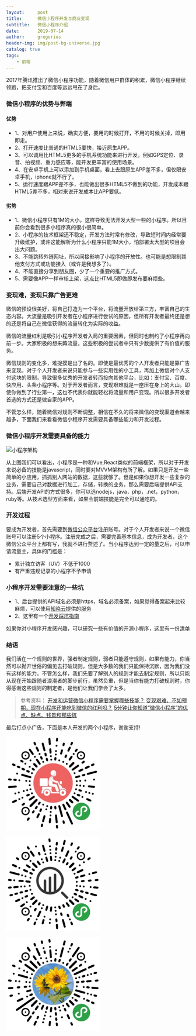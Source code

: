 ```yaml
---
layout:     post
title:      微信小程序开发与商业变现
subtitle:   微信小程序介绍
date:       2019-07-14
author:     gregorius
header-img: img/post-bg-universe.jpg
catalog: true
tags:
    - 前端
---
```


2017年腾讯推出了微信小程序功能，随着微信用户群体的积累，微信小程序继续领跑，把支付宝和百度等远远甩在了身后。

### 微信小程序的优势与弊端

#### 优势

- 1、对用户使用上来说，确实方便，要用的时候打开，不用的时候关掉，即用即走。
- 2、打开速度比普通的HTML5要快，接近原生APP。
-  3、可以调用比HTML5更多的手机系统功能来进行开发，例如GPS定位、录音、拍视频、重力感应等，能开发更丰富的使用场景。
- 4、在安卓手机上可以添加到手机桌面，看上去跟原生APP差不多，但仅限安卓手机，iphone就不行了。
- 5、运行速度跟APP差不多，也能做出很多HTML5不做到的功能，开发成本跟HTML5差不多，相对来说开发成本比APP要低。

#### 劣势
- 1、微信小程序只有1M的大小，这样导致无法开发大型一些的小程序。所以目前你会看到很多小程序真的很小很简单。
- 2、小程序的技术框架还不稳定，开发方法时常有修改，导致短时间内经常要升级维护，或许这能解析为什么小程序只能1M大小，怕部署太大型的项目会出大问题。
- 3、不能跳转外链网址，所以间接影响了小程序的开放性。也可能是想限制其他支付方式或功能接入（或许是我想多了）。
- 4、不能直接分享到朋友圈，少了一个重要的推广方式。
- 5、需要像APP一样审核上架，这点比HTML5即做即发布要麻烦些。

### 变现难，变现只靠广告更难

微信的预设很美好，将自己打造为一个平台，将流量开放给第三方，丰富自己的生态内容。大流量是吸引开发者在小程序进行尝试的原因，但所有开发者最终还是想的还是将自己在微信获得的流量转化为实际的收益。

微信的流量红利是吸引小程序开发者入局的重要因素，但同时也制约了小程序再向前一步。大家积极的想来薅流量，这些积极的尝试者中只有少数提供了有价值的服务。

微信规则的变化多，难捉摸是出了名的。即使是最优秀的个人开发者只能是靠广告来变现。对于个人开发者来说只能参与一些实用性的小工具，再加上微信对个人支付这块的限制，导致很多优秀的开发者转而投向其他平台，比如：支付宝、百度、快应用、头条小程序等。对于开发者而言，变现艰难就是一座压在身上的大山。即使你做到了行业第一，这也不代表你就能轻松将流量和用户变现。所以很多开发者首选的方式还是做自家的APP。

不管怎么样，随着微信对规则不断调整，相信在不久的将来微信的变现渠道会越来越多，下面我们来看看微信小程序开发需要具备哪些能力和开发过程。

### 微信小程序开发需要具备的能力

![小程序架构](https://user-images.githubusercontent.com/13601437/61179139-0dff0000-a62f-11e9-9c6b-1a8379a4955e.png)

从上图我们可以看出，小程序是一种和Vue,React类似的前端框架，所以对于开发来说必备的技能是javascript，同时要对MVVM架构有所了解。如果只是开发一些简单的小应用，抓抓别人网站的数据，这些就够了。但是如果你想开发一些复杂的业务，需要自己对数据进行加工，存储，转换的业务，那么需要后端提供API支持。后端开发API的方式很多，你可以选nodejs，java，php，.net，python，ruby等。从技术选型方面来看，如果会前端技能是完全可以通吃的。

### 开发过程

要成为开发者，首先需要到[微信公众平台](https://mp.weixin.qq.com)注册账号。对于个人开发者来说一个微信账号可以注册5个小程序。注册完成之后，需要完善基本信息，成为开发者，这个微信公众平台上都有写，我就不进行赘述了。当小程序达到一定的量之后，可以申请流量主，具体的门槛是：

- 累计独立访客（UV）不低于1000
- 有严重违规记录的小程序不予申请

### 小程序开发需要注意的一些坑

- 1、后台提供的API域名必须是https，域名必须备案，如果觉得备案起来比较麻烦，可以使用[知晓云](https://cloud.minapp.com/)提供的服务
- 2、这里有一个[开发踩坑指南](https://github.com/senola/wechat-app-issues)

如果你对小程序开发感兴趣，可以研究一些有价值的开源小程序，这里有一份[清单](https://github.com/opendigg/awesome-github-wechat-weapp)

### 结语

我们活在一个规则的世界，强者制定规则，弱者只能遵守规则，如果有能力，你当然可以抛开世俗的偏见去打破规则，但是大多数的我们只能保持沉默，因为我们没有这样的能力。不管怎么样，我们先要了解别人的规则才能去制定规则，所以只能从现在开始跟随者浪潮者的脚步前行，虽然负重，但是当你有能力打破规则时，你得感谢这些规则的制定者，是他们让我们学会了太多。

>参考资料：
[开发和运营微信小程序需要掌握哪些技能？](https://www.zhihu.com/question/50909349)
[变现艰难、不如预期，现在小程序还能吃到微信的红利吗？](http://www.woshipm.com/it/1746023.html)
[5分钟让你知道“微信小程序”的优点、缺点、钱景和那些坑](https://zhuanlan.zhihu.com/p/24827653)

最后打点小广告，下面是本人开发的两个小程序，谢谢支持!

![便查快递](/img/express.jpg)

![视频去水印](/img/videoparse.jpg)

![去水印全网](/img/classification.jpg)









